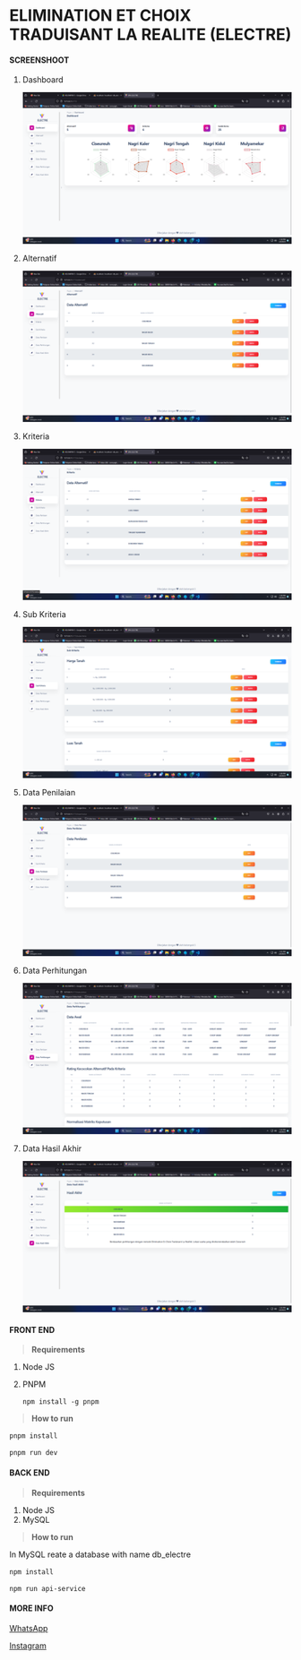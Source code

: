 # ELIMINATION ET CHOIX TRADUISANT LA REALITE (ELECTRE)

#### SCREENSHOOT

1. Dashboard

   ![1704783080626](Front_end/image/README/1704783080626.png)

2. Alternatif

   ![1704783091626](Front_end/image/README/1704783091626.png)

3. Kriteria

   ![1704783098588](Front_end/image/README/1704783098588.png)

4. Sub Kriteria

   ![1704783103123](Front_end/image/README/1704783103123.png)

5. Data Penilaian

   ![1704783108797](Front_end/image/README/1704783108797.png)

6. Data Perhitungan

   ![1704783120188](Front_end/image/README/1704783120188.png)

7. Data Hasil Akhir

   ![1704783132217](Front_end/image/README/1704783132217.png)

#### FRONT END

> **Requirements**

1. Node JS
2. PNPM

   ```
   npm install -g pnpm
   ```

> **How to run**

```
pnpm install
```

```
pnpm run dev
```

#### BACK END

> **Requirements**

1. Node JS
2. MySQL

> **How to run**

In MySQL reate a database with name db_electre

```
npm install
```

```
npm run api-service
```

#### MORE INFO

[WhatsApp](https://api.whatsapp.com/send/?phone=6285927532252)

[Instagram](https://www.instagram.com/ghandi.ar/)

